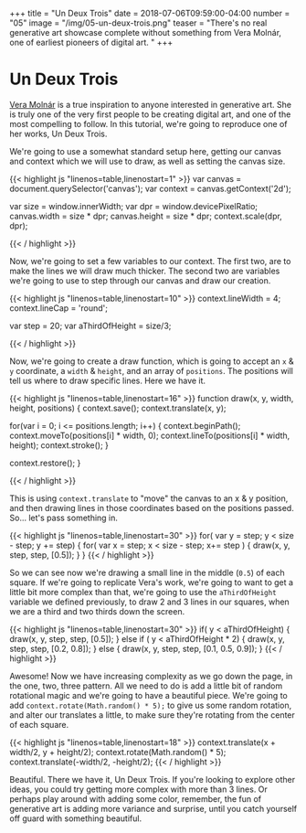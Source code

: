 +++
title = "Un Deux Trois"
date = 2018-07-06T09:59:00-04:00
number = "05"
image = "/img/05-un-deux-trois.png"
teaser = "There's no real generative art showcase complete without something from Vera Molnár, one of earliest pioneers of digital art. "
+++

# Un Deux Trois

[Vera Molnár](https://en.wikipedia.org/wiki/Vera_Molnar) is a true inspiration to anyone interested in generative art. She is truly one of the very first people to be creating digital art, and one of the most compelling to follow. In this tutorial, we're going to reproduce one of her works, Un Deux Trois.

We're going to use a somewhat standard setup here, getting our canvas and context which we will use to draw, as well as setting the canvas size.

<div class="tmd-trigger" data-from="0">
{{< highlight js "linenos=table,linenostart=1" >}}
var canvas = document.querySelector('canvas');
var context = canvas.getContext('2d');

var size = window.innerWidth;
var dpr = window.devicePixelRatio;
canvas.width = size * dpr;
canvas.height = size * dpr;
context.scale(dpr, dpr);
  
{{< / highlight >}}
</div>

Now, we're going to set a few variables to our context. The first two, are to make the lines we will draw much thicker. The second two are variables we're going to use to step through our canvas and draw our creation.

<div class="tmd-trigger" data-from="10">
{{< highlight js "linenos=table,linenostart=10" >}}
context.lineWidth = 4;
context.lineCap = 'round';

var step = 20;
var aThirdOfHeight = size/3;
  
{{< / highlight >}}
</div>

Now, we're going to create a draw function, which is going to accept an `x` & `y` coordinate, a `width` & `height`, and an array of `positions`. The positions will tell us where to draw specific lines. Here we have it.

<div class="tmd-trigger" data-from="16">
{{< highlight js "linenos=table,linenostart=16" >}}
function draw(x, y, width, height, positions) {
  context.save();
  context.translate(x, y);
  
  for(var i = 0; i <= positions.length; i++) {
    context.beginPath();
    context.moveTo(positions[i] * width, 0);
    context.lineTo(positions[i] * width, height);
    context.stroke();
  }

  context.restore();
}
  
{{< / highlight >}}
</div>

This is using `context.translate` to "move" the canvas to an x & y position, and then drawing lines in those coordinates based on the positions passed. So... let's pass something in.

<div class="tmd-trigger" data-from="30">
{{< highlight js "linenos=table,linenostart=30" >}}
for( var y = step; y < size - step; y += step) {
  for( var x = step; x < size - step; x+= step ) {
      draw(x, y, step, step, [0.5]);      
  }
}
{{< / highlight >}}
</div>

So we can see now we're drawing a small line in the middle (`0.5`) of each square. If we're going to replicate Vera's work, we're going to want to get a little bit more complex than that, we're going to use the `aThirdOfHeight` variable we defined previously, to draw 2 and 3 lines in our squares, when we are a third and two thirds down the screen. 

<div class="tmd-trigger" data-from="32" data-to="33">
{{< highlight js "linenos=table,linenostart=30" >}}
    if( y < aThirdOfHeight) {
      draw(x, y, step, step, [0.5]);   
    } else if ( y < aThirdOfHeight * 2) {
      draw(x, y, step, step, [0.2, 0.8]);      
    } else {
      draw(x, y, step, step, [0.1, 0.5, 0.9]);      
    }
{{< / highlight >}}
</div>

Awesome! Now we have increasing complexity as we go down the page, in the one, two, three pattern. All we need to do is add a little bit of random rotational magic and we're going to have a beautiful piece. We're going to add `context.rotate(Math.random() * 5);` to give us some random rotation, and alter our translates a little, to make sure they're rotating from the center of each square.

<div class="tmd-trigger" data-from="18" data-to="19">
{{< highlight js "linenos=table,linenostart=18" >}}
  context.translate(x + width/2, y + height/2);
  context.rotate(Math.random() * 5);
  context.translate(-width/2, -height/2);
{{< / highlight >}}
</div>

Beautiful. There we have it, Un Deux Trois. If you're looking to explore other ideas, you could try getting more complex with more than 3 lines. Or perhaps play around with adding some color, remember, the fun of generative art is adding more variance and surprise, until you catch yourself off guard with something beautiful.
